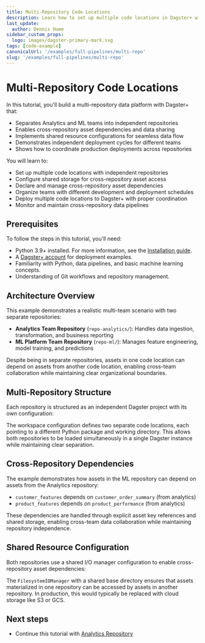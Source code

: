 ```yaml
---
title: Multi-Repository Code Locations
description: Learn how to set up multiple code locations in Dagster+ with cross-repository asset dependencies
last_update:
  author: Dennis Hume
sidebar_custom_props:
  logo: images/dagster-primary-mark.svg
tags: [code-example]
canonicalUrl: '/examples/full-pipelines/multi-repo'
slug: '/examples/full-pipelines/multi-repo'
---
```


# Multi-Repository Code Locations

In this tutorial, you'll build a multi-repository data platform with Dagster+ that:

- Separates Analytics and ML teams into independent repositories
- Enables cross-repository asset dependencies and data sharing
- Implements shared resource configurations for seamless data flow
- Demonstrates independent deployment cycles for different teams
- Shows how to coordinate production deployments across repositories

You will learn to:

- Set up multiple code locations with independent repositories
- Configure shared storage for cross-repository asset access
- Declare and manage cross-repository asset dependencies
- Organize teams with different development and deployment schedules
- Deploy multiple code locations to Dagster+ with proper coordination
- Monitor and maintain cross-repository data pipelines

## Prerequisites

To follow the steps in this tutorial, you'll need:

- Python 3.9+ installed. For more information, see the [Installation guide](/getting-started/installation).
- A [Dagster+ account](https://dagster.cloud/signup) for deployment examples.
- Familiarity with Python, data pipelines, and basic machine learning concepts.
- Understanding of Git workflows and repository management.

## Architecture Overview

This example demonstrates a realistic multi-team scenario with two separate repositories:

- **Analytics Team Repository** (`repo-analytics/`): Handles data ingestion, transformation, and business reporting
- **ML Platform Team Repository** (`repo-ml/`): Manages feature engineering, model training, and predictions

Despite being in separate repositories, assets in one code location can depend on assets from another code location, enabling cross-team collaboration while maintaining clear organizational boundaries.

## Multi-Repository Structure

Each repository is structured as an independent Dagster project with its own configuration:

<CodeExample
  path="docs_projects/project_multi_repo/workspace.yaml"
  language="yaml"
  startAfter="start_workspace_config"
  endBefore="end_workspace_config"
  title="workspace.yaml"
/>

The workspace configuration defines two separate code locations, each pointing to a different Python package and working directory. This allows both repositories to be loaded simultaneously in a single Dagster instance while maintaining clear separation.

## Cross-Repository Dependencies

The example demonstrates how assets in the ML repository can depend on assets from the Analytics repository:

- `customer_features` depends on `customer_order_summary` (from analytics)
- `product_features` depends on `product_performance` (from analytics)

These dependencies are handled through explicit asset key references and shared storage, enabling cross-team data collaboration while maintaining repository independence.

## Shared Resource Configuration

Both repositories use a shared I/O manager configuration to enable cross-repository asset dependencies:

<CodeExample
  path="docs_projects/project_multi_repo/repo-analytics/src/analytics/definitions.py"
  language="python"
  startAfter="start_shared_io_manager"
  endBefore="end_shared_io_manager"
  title="repo-analytics/src/analytics/definitions.py"
/>

The `FilesystemIOManager` with a shared base directory ensures that assets materialized in one repository can be accessed by assets in another repository. In production, this would typically be replaced with cloud storage like S3 or GCS.

## Next steps

- Continue this tutorial with [Analytics Repository](/examples/full-pipelines/multi-repo/analytics-repository)
